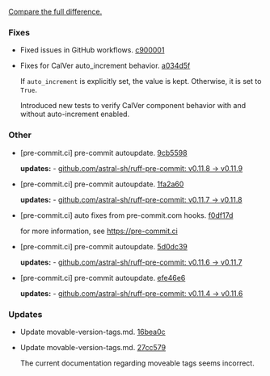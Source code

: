 [Compare the full difference.](https://github.com/callowayproject/bump-my-version/compare/1.1.2...1.1.3)

### Fixes

- Fixed issues in GitHub workflows. [c900001](https://github.com/callowayproject/bump-my-version/commit/c9000019f851038a18a989c8336afc216255cd7f)
    
- Fixes for CalVer auto_increment behavior. [a034d5f](https://github.com/callowayproject/bump-my-version/commit/a034d5fc9f99d4c06f8e98a8016536cc55df5ed2)
    
  If `auto_increment` is explicitly set, the value is kept. Otherwise, it is set to `True`.

  Introduced new tests to verify CalVer component behavior with and without auto-increment enabled.
### Other

- [pre-commit.ci] pre-commit autoupdate. [9cb5598](https://github.com/callowayproject/bump-my-version/commit/9cb55989cf6425aae7aaa4568f1247571357f6fb)
    
  **updates:** - [github.com/astral-sh/ruff-pre-commit: v0.11.8 → v0.11.9](https://github.com/astral-sh/ruff-pre-commit/compare/v0.11.8...v0.11.9)

- [pre-commit.ci] pre-commit autoupdate. [1fa2a60](https://github.com/callowayproject/bump-my-version/commit/1fa2a60dfd02cd095d2fbd3573d4ef154c0c022c)
    
  **updates:** - [github.com/astral-sh/ruff-pre-commit: v0.11.7 → v0.11.8](https://github.com/astral-sh/ruff-pre-commit/compare/v0.11.7...v0.11.8)

- [pre-commit.ci] auto fixes from pre-commit.com hooks. [f0df17d](https://github.com/callowayproject/bump-my-version/commit/f0df17d23cc94fc6002cd248d569171402dd39c6)
    
  for more information, see https://pre-commit.ci
- [pre-commit.ci] pre-commit autoupdate. [5d0dc39](https://github.com/callowayproject/bump-my-version/commit/5d0dc39af06c6436940195ca7ec5a74f42162d7d)
    
  **updates:** - [github.com/astral-sh/ruff-pre-commit: v0.11.6 → v0.11.7](https://github.com/astral-sh/ruff-pre-commit/compare/v0.11.6...v0.11.7)

- [pre-commit.ci] pre-commit autoupdate. [efe46e6](https://github.com/callowayproject/bump-my-version/commit/efe46e6562ac6c0a73df001a6713710c5afd0e81)
    
  **updates:** - [github.com/astral-sh/ruff-pre-commit: v0.11.4 → v0.11.6](https://github.com/astral-sh/ruff-pre-commit/compare/v0.11.4...v0.11.6)

### Updates

- Update movable-version-tags.md. [16bea0c](https://github.com/callowayproject/bump-my-version/commit/16bea0c960dd08c89df3e501ff2351abef1ceb6c)
    
- Update movable-version-tags.md. [27cc579](https://github.com/callowayproject/bump-my-version/commit/27cc579df2f0f835ef8fb770357e5d6c27e9c9ff)
    
  The current documentation regarding moveable tags seems incorrect.
